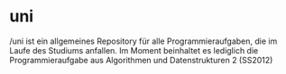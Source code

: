 uni
===

/uni ist ein allgemeines Repository für alle Programmieraufgaben, die im Laufe des Studiums anfallen.
Im Moment beinhaltet es lediglich die Programmieraufgabe aus Algorithmen und Datenstrukturen 2 (SS2012)